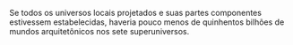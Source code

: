 ﻿Se todos os universos locais projetados e suas partes componentes estivessem estabelecidas, haveria pouco menos de quinhentos bilhões de mundos arquitetônicos nos sete superuniversos.
